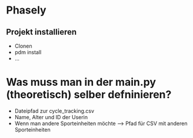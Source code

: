 # Phasely

## Projekt installieren

- Clonen
- pdm install
- ...

# Was muss man in der main.py (theoretisch) selber defninieren?
- Dateipfad zur cycle_tracking.csv
- Name, Alter und ID der Userin
- Wenn man andere Sporteinheiten möchte --> Pfad für CSV mit anderen Sporteinheiten